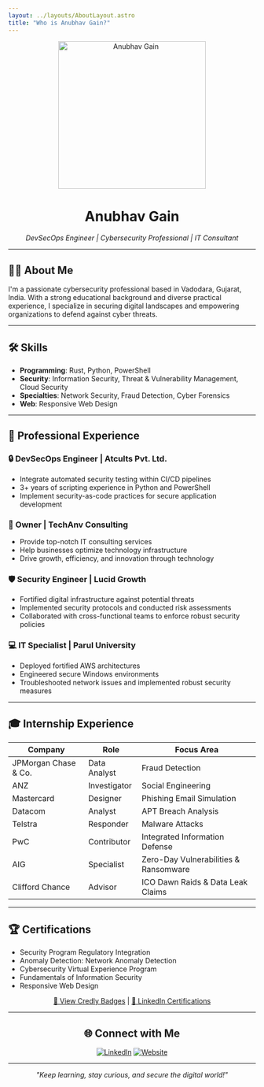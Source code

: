 ```yaml
---
layout: ../layouts/AboutLayout.astro
title: "Who is Anubhav Gain?"
---
```


<div align="center">
  <img src="/assets/mranv.png" width="300" alt="Anubhav Gain">
  <h1>Anubhav Gain</h1>
  <p><em>DevSecOps Engineer | Cybersecurity Professional | IT Consultant</em></p>
</div>

---

## 👨‍💻 About Me

I'm a passionate cybersecurity professional based in Vadodara, Gujarat, India. With a strong educational background and diverse practical experience, I specialize in securing digital landscapes and empowering organizations to defend against cyber threats.

---

## 🛠️ Skills

- **Programming**: Rust, Python, PowerShell
- **Security**: Information Security, Threat & Vulnerability Management, Cloud Security
- **Specialties**: Network Security, Fraud Detection, Cyber Forensics
- **Web**: Responsive Web Design

---

## 💼 Professional Experience

### 🔒 DevSecOps Engineer | Atcults Pvt. Ltd.

- Integrate automated security testing within CI/CD pipelines
- 3+ years of scripting experience in Python and PowerShell
- Implement security-as-code practices for secure application development

### 👑 Owner | TechAnv Consulting

- Provide top-notch IT consulting services
- Help businesses optimize technology infrastructure
- Drive growth, efficiency, and innovation through technology

### 🛡️ Security Engineer | Lucid Growth

- Fortified digital infrastructure against potential threats
- Implemented security protocols and conducted risk assessments
- Collaborated with cross-functional teams to enforce robust security policies

### 💻 IT Specialist | Parul University

- Deployed fortified AWS architectures
- Engineered secure Windows environments
- Troubleshooted network issues and implemented robust security measures

---

## 🎓 Internship Experience

| Company              | Role         | Focus Area                            |
| -------------------- | ------------ | ------------------------------------- |
| JPMorgan Chase & Co. | Data Analyst | Fraud Detection                       |
| ANZ                  | Investigator | Social Engineering                    |
| Mastercard           | Designer     | Phishing Email Simulation             |
| Datacom              | Analyst      | APT Breach Analysis                   |
| Telstra              | Responder    | Malware Attacks                       |
| PwC                  | Contributor  | Integrated Information Defense        |
| AIG                  | Specialist   | Zero-Day Vulnerabilities & Ransomware |
| Clifford Chance      | Advisor      | ICO Dawn Raids & Data Leak Claims     |

---

## 🏆 Certifications

- Security Program Regulatory Integration
- Anomaly Detection: Network Anomaly Detection
- Cybersecurity Virtual Experience Program
- Fundamentals of Information Security
- Responsive Web Design

<div align="center">

[🔗 View Credly Badges](https://www.credly.com/users/anubhavgain/badges) | [🔗 LinkedIn Certifications](https://www.linkedin.com/in/anubhavgain/details/certifications)

</div>

---

<div align="center">

## 🌐 Connect with Me

[![LinkedIn](https://img.shields.io/badge/LinkedIn-0077B5?style=for-the-badge&logo=linkedin&logoColor=white)](https://linkedin.com/in/anubhavgain)
[![Website](https://img.shields.io/badge/Website-FF7139?style=for-the-badge&logo=Firefox-Browser&logoColor=white)](https://mranv.github.io)

</div>

---

<div align="center">

_"Keep learning, stay curious, and secure the digital world!"_

</div>
